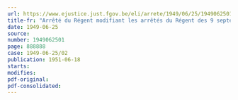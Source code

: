 ```yaml
---
url: https://www.ejustice.just.fgov.be/eli/arrete/1949/06/25/1949062501/justel
title-fr: "Arrêté du Régent modifiant les arrêtés du Régent des 9 septembre 1947 et 5 mars 1948 concernant la Sécurité d'existence des travailleurs du Commerce de Charbon d'Anvers et environs (Annulation par l'arrêt du Conseil d'Etat du 17-04-1951, art. 1 ; voir M.B. du 18-06-1951, p. 4836)"
date: 1949-06-25
source:
number: 1949062501
page: 888888
case: 1949-06-25/02
publication: 1951-06-18
starts:
modifies:
pdf-original:
pdf-consolidated:
---
```



